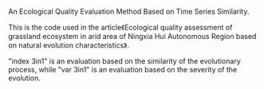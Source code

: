 An Ecological Quality Evaluation Method Based on Time Series Similarity.

This is the code used in the article《Ecological quality assessment of grassland ecosystem in arid area of Ningxia Hui Autonomous Region based on natural evolution characteristics》.

"index 3in1" is an evaluation based on the similarity of the evolutionary process, while "var 3in1" is an evaluation based on the severity of the evolution.
